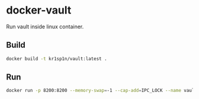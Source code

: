 # docker-vault

Run vault inside linux container.

## Build

```bash
docker build -t kr1sp1n/vault:latest .
```


## Run

```bash
docker run -p 8200:8200 --memory-swap=-1 --cap-add=IPC_LOCK --name vault kr1sp1n/vault
```
